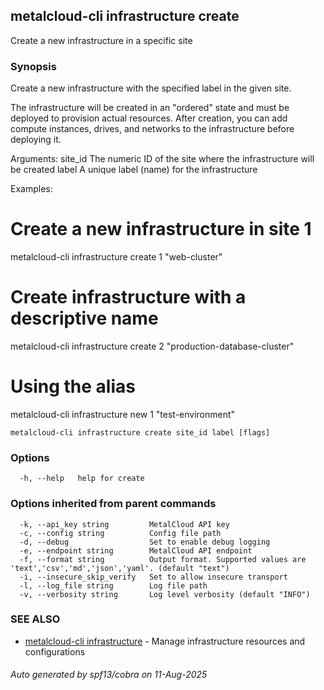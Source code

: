 ## metalcloud-cli infrastructure create

Create a new infrastructure in a specific site

### Synopsis

Create a new infrastructure with the specified label in the given site.

The infrastructure will be created in an "ordered" state and must be deployed to provision
actual resources. After creation, you can add compute instances, drives, and networks
to the infrastructure before deploying it.

Arguments:
  site_id  The numeric ID of the site where the infrastructure will be created
  label    A unique label (name) for the infrastructure

Examples:
  # Create a new infrastructure in site 1
  metalcloud-cli infrastructure create 1 "web-cluster"

  # Create infrastructure with a descriptive name
  metalcloud-cli infrastructure create 2 "production-database-cluster"

  # Using the alias
  metalcloud-cli infrastructure new 1 "test-environment"

```
metalcloud-cli infrastructure create site_id label [flags]
```

### Options

```
  -h, --help   help for create
```

### Options inherited from parent commands

```
  -k, --api_key string         MetalCloud API key
  -c, --config string          Config file path
  -d, --debug                  Set to enable debug logging
  -e, --endpoint string        MetalCloud API endpoint
  -f, --format string          Output format. Supported values are 'text','csv','md','json','yaml'. (default "text")
  -i, --insecure_skip_verify   Set to allow insecure transport
  -l, --log_file string        Log file path
  -v, --verbosity string       Log level verbosity (default "INFO")
```

### SEE ALSO

* [metalcloud-cli infrastructure](metalcloud-cli_infrastructure.md)	 - Manage infrastructure resources and configurations

###### Auto generated by spf13/cobra on 11-Aug-2025

